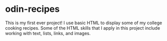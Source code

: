 # odin-recipes
This is my first ever project! I use basic HTML to display some of my college cooking recipes. Some of the HTML skills that I apply in this project include working with text, lists, links, and images. 

